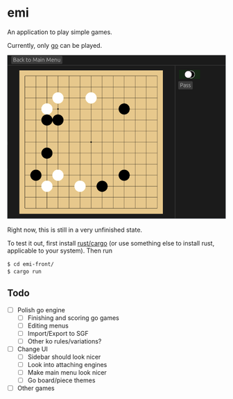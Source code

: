 # emi
An application to play simple games.

Currently, only [go](https://en.wikipedia.org/wiki/Go_(game)) can be played.

![Sample](./sample-unfinished.png "Sample go game")

Right now, this is still in a very unfinished state.

To test it out, first install [rust/cargo](https://rustup.rs/) (or use something
else to install rust, applicable to your system). Then run
```sh
$ cd emi-front/
$ cargo run
```

## Todo
- [ ] Polish go engine
    - [ ] Finishing and scoring go games
    - [ ] Editing menus
    - [ ] Import/Export to SGF
    - [ ] Other ko rules/variations?
- [ ] Change UI
    - [ ] Sidebar should look nicer
    - [ ] Look into attaching engines
    - [ ] Make main menu look nicer
    - [ ] Go board/piece themes
- [ ] Other games
